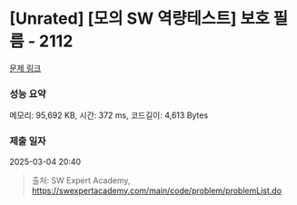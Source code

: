 # [Unrated] [모의 SW 역량테스트] 보호 필름 - 2112 

[문제 링크](https://swexpertacademy.com/main/code/problem/problemDetail.do?contestProbId=AV5V1SYKAaUDFAWu) 

### 성능 요약

메모리: 95,692 KB, 시간: 372 ms, 코드길이: 4,613 Bytes

### 제출 일자

2025-03-04 20:40



> 출처: SW Expert Academy, https://swexpertacademy.com/main/code/problem/problemList.do